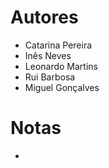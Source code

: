 # Autores
- Catarina Pereira
- Inês Neves
- Leonardo Martins
- Rui Barbosa
- Miguel Gonçalves

# Notas
- 
